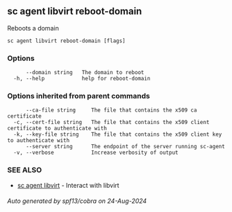 ## sc agent libvirt reboot-domain

Reboots a domain

```
sc agent libvirt reboot-domain [flags]
```

### Options

```
      --domain string   The domain to reboot
  -h, --help            help for reboot-domain
```

### Options inherited from parent commands

```
      --ca-file string     The file that contains the x509 ca certificate
  -c, --cert-file string   The file that contains the x509 client certificate to authenticate with
  -k, --key-file string    The file that contains the x509 client key to authenticate with
      --server string      The endpoint of the server running sc-agent
  -v, --verbose            Increase verbosity of output
```

### SEE ALSO

* [sc agent libvirt](sc_agent_libvirt.md)	 - Interact with libvirt

###### Auto generated by spf13/cobra on 24-Aug-2024
